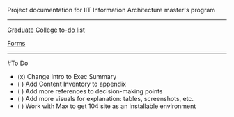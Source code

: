 Project documentation for IIT Information Architecture master's program

__________________
[Graduate College to-do list](http://www.iit.edu/graduate_college/academic_affairs/dates_grad_students.shtml)

[Forms](http://www.iit.edu/graduate_college/academic_affairs/FormsGradStu.shtml)
__________________
#To Do
- (x) Change Intro to Exec Summary
- ( ) Add Content Inventory to appendix
- ( ) Add more references to decision-making points
- ( ) Add more visuals for explanation: tables, screenshots, etc.
- ( ) Work with Max to get 104 site as an installable environment




